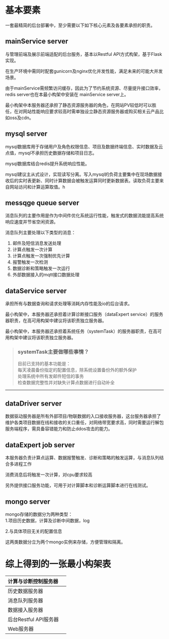 # 基本要素

一套最精简的后台部署中，至少需要以下如下核心元素及各要素承担的职责。

## mainService server

与管理前端及展示前端适配的后台服务，基本以Restful API方式构架，基于Flask实现。

在生产环境中需同时配套gunicorn及nginx优化并发性能，满足未来的可能大并发场景。

由于mainService需频繁访问缓存，因此为了节约系统资源、尽量提升接口效率，redis server也在本最小构架中安装在 mainService server上。

最小构架中本服务器还承担了静态资源服务器的角色，在网站PV较低时可以胜任，在对网站性能响应要求较高时需单独设立静态资源服务器或购买相关云产品比如oss及cdn。

## mysql server

mysql数据库用于存储用户及角色权限信息、项目及数据终端信息、实时数据及云点值，mysql不承担历史数据存储和项目日志。

mysql数据库结合redis提升系统响应性能。

mysql建议主从式设计，实现读写分离。写入mysql的负荷主要集中在现场数据接收后的实时表更新、同时计算数据会被触发运算同时更新数据表。读取负荷主要来自网站访问和计算运算取值。h

## messqge queue server

消息队列的主要作用是作为中间件优化系统运行性能，触发式的数据流能提高系统响应速度并节省空闲资源。

消息队列主要处理以下类型的消息：  
1. 邮件及短信消息发送处理  
2. 计算点触发一次计算  
3. 计算点触发一次强制优先计算  
4. 报警触发一次检测  
5. 数据诊断和策略触发一次运行  
6. 外部数据接入的mqtt接口数据处理

## dataService server

承担所有与数据查询和请求处理等消耗内存性能及io的后台请求。

最小构架中，本服务器还承担着计算诊断接口服务（dataExpert service）的服务器职责，在高可用构架中建议将该职责独立服务器。

最小构架中，本服务器还承担着系统任务（systemTask）的服务器职责，在高可用构架中建议将该职责独立服务器。

> ### systemTask主要做哪些事情？
>
> 目前已支持的基本功能是：  
> 每天凌晨备份指定的配置信息，除系统设置备份外的额外保护  
> 处理系统中所有发邮件短信的事务  
> 检查数据完整性并对缺失计算点数据进行自动补全

---

## dataDriver server

数据驱动服务器是所有外部项目/物联数据的入口接收服务器，这台服务器承担了维护各类项目数据在线和接收的关口重任，对网络带宽要求高，同时需要运行解包服务端程序，需具备容错能力和防止ddos攻击的能力。

## dataExpert job server

本服务器负责计算点运算、数据报警触发、诊断和策略的触发运算，与消息队列结合多进程工作

消费消息后将触发一次计算，对cpu要求较高

另外提供接口服务功能，可用于对计算脚本和诊断运算脚本进行在线测试。

## mongo server

mongo存储的数据分为两种类型：  
1.项目历史数据，计算及诊断中间数据，log

2.与具体项目无关的配置信息

这两类数据分立为两个mongo实例来存储，方便管理和隔离。

# 综上得到的一张最小构架表



| 计算与诊断控制服务器 |  |
| :--- | :--- |
| 历史数据服务器 |  |
| 消息队列服务器 |  |
| 数据接入服务器 |  |
| 后台Restful API服务器 |  |
| Web服务器 |  |



